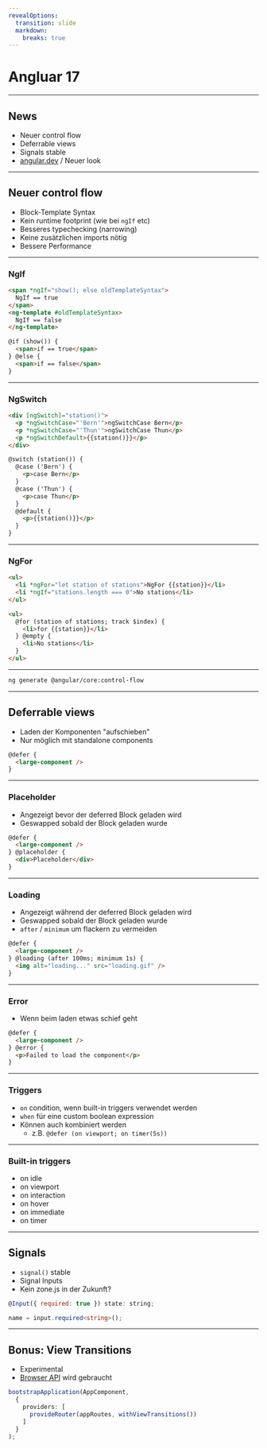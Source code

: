 ```yaml
---
revealOptions:
  transition: slide
  markdown:
    breaks: true
---
```


<style>
  .fragment.blur {
    filter: blur(5px);
  }
  .fragment.blur.visible {
    filter: none;
  }
</style>


# Angluar 17
---

## News
  * Neuer control flow
  * Deferrable views
  * Signals stable
  * [angular.dev](https://angular.dev) / Neuer look
---

## Neuer control flow
  * Block-Template Syntax
  * Kein runtime footprint (wie bei `ngIf` etc)
    <!-- Transformed zur compile time -->
    <!-- Magically dissappearing -->
  * Besseres typechecking (narrowing)
  * Keine zusätzlichen imports nötig
    <!-- Nur relevant bei Standalone components, welche nicht CommonModule importieren. -->
    <!-- Diese müssen z.B. ngIf explizit als import auffüḧren -->
  * Bessere Performance
----
### NgIf
```html
<span *ngIf="show(); else oldTemplateSyntax">
  NgIf == true
</span>
<ng-template #oldTemplateSyntax>
  NgIf == false
</ng-template>
```

```html
@if (show()) {
  <span>if == true</span>
} @else {
  <span>if == false</span>
}
```
<!-- .element: class="fragment custom blur" -->

----

### NgSwitch
```html
<div [ngSwitch]="station()">
  <p *ngSwitchCase="'Bern'">ngSwitchCase Bern</p>
  <p *ngSwitchCase="'Thun'">ngSwitchCase Thun</p>
  <p *ngSwitchDefault>{{station()}}</p>
</div>
```

```html
@switch (station()) {
  @case ('Bern') {
    <p>case Bern</p>
  }
  @case ('Thun') {
    <p>case Thun</p>
  }
  @default {
    <p>{{station()}}</p>
  }
}
```
<!-- .element: class="fragment custom blur" -->
----
### NgFor
```html
<ul>
  <li *ngFor="let station of stations">NgFor {{station}}</li>
  <li *ngIf="stations.length === 0">No stations</li>
</ul>
```

<!-- Keine trackBy fn kann zu performance issues führen, deshalb nun required -->
<!-- Bessere diffing perf -->
```html
<ul>
  @for (station of stations; track $index) {
    <li>for {{station}}</li>
  } @empty {
    <li>No stations</li>
  }
</ul>
```
<!-- .element: class="fragment custom blur" -->

----

<!-- Automigration (nicht getestet von mir ;)  -->
```sh
ng generate @angular/core:control-flow
```
---

## Deferrable views

- Laden der Komponenten "aufschieben"
- Nur möglich mit standalone components

```html
@defer {
  <large-component />
}
```

----

### Placeholder
- Angezeigt bevor der deferred Block geladen wird
- Geswapped sobald der Block geladen wurde

```html
@defer {  
  <large-component />
} @placeholder {
  <div>Placeholder</div>
}
```
----

### Loading
- Angezeigt während der deferred Block geladen wird
- Geswapped sobald der Block geladen wurde
- `after` / `minimum` um flackern zu vermeiden

```html
@defer {  
  <large-component />
} @loading (after 100ms; minimum 1s) {
  <img alt="loading..." src="loading.gif" />
}
```

----

### Error
- Wenn beim laden etwas schief geht

```html
@defer {  
  <large-component />
} @error {
  <p>Failed to load the component</p>
}
```

----

### Triggers
- `on` condition, wenn built-in triggers verwendet werden
- `when` für eine custom boolean expression 
- Können auch kombiniert werden
  - z.B. `@defer (on viewport; on timer(5s))` <!-- Wenn der Content in den viewport kommt ODER 5s verstreichen -->

----

### Built-in triggers
- on idle <!-- Default / sobald der Browser in einem "idle" state ist  -->
- on viewport <!-- Wenn der deferrte Block in den Viewport kommt -->
- on interaction <!-- Wenn mit einem spezifizierten Element interagiert wird (default placeholder) -->
- on hover <!-- Wenn über einem spezifizierten Element gehovered wird (default placeholder) -->
- on immediate <!-- Sofort nach dem Rendering der Komponente -->
- on timer <!-- Nach einer bestimmten Zeit -->

---
## Signals
- `signal()` stable
- Signal Inputs
- Kein zone.js in der Zukunft?



```js
@Input({ required: true }) state: string;
```

```ts
name = input.required<string>();
```

---

## Bonus: View Transitions
- Experimental
- [Browser API](https://developer.mozilla.org/en-US/docs/Web/API/View_Transitions_API) wird gebraucht 

```ts
bootstrapApplication(AppComponent,
  {
    providers: [
      provideRouter(appRoutes, withViewTransitions())
    ]
  }
);
```

